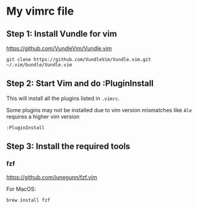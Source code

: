 # My vimrc file

## Step 1: Install Vundle for vim
https://github.com/VundleVim/Vundle.vim

```shell
git clone https://github.com/VundleVim/Vundle.vim.git ~/.vim/bundle/Vundle.vim
```

## Step 2: Start Vim and do :PluginInstall
This will install all the plugins listed in `.vimrc`.


Some plugins may not be installed due to vim version mismatches like `Ale` requires a higher vim version

```shell
:PluginInstall
```

## Step 3: Install the required tools

### fzf
https://github.com/junegunn/fzf.vim

For MacOS:
```shell
brew install fzf
```


